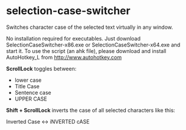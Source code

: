 # selection-case-switcher
Switches character case of the selected text virtually in any window.

No installation required for executables. Just download SelectionCaseSwitcher-x86.exe or SelectionCaseSwitcher-x64.exe and start it.
To use the script (an ahk file), please download and install AutoHotkey_L from http://www.autohotkey.com

**ScrollLock** toggles between:

* lower case
* Title Case
* Sentence case
* UPPER CASE

**Shift + ScrollLock** inverts the case of all selected characters like this:

Inverted Case <-> iNVERTED cASE
